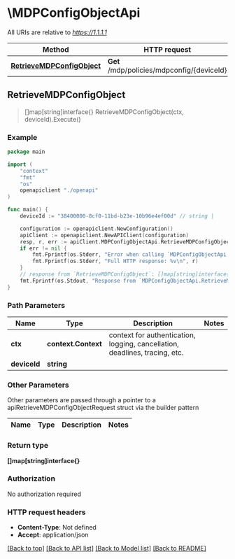 # \MDPConfigObjectApi

All URIs are relative to *https://1.1.1.1*

Method | HTTP request | Description
------------- | ------------- | -------------
[**RetrieveMDPConfigObject**](MDPConfigObjectApi.md#RetrieveMDPConfigObject) | **Get** /mdp/policies/mdpconfig/{deviceId} | 



## RetrieveMDPConfigObject

> []map[string]interface{} RetrieveMDPConfigObject(ctx, deviceId).Execute()





### Example

```go
package main

import (
    "context"
    "fmt"
    "os"
    openapiclient "./openapi"
)

func main() {
    deviceId := "38400000-8cf0-11bd-b23e-10b96e4ef00d" // string | 

    configuration := openapiclient.NewConfiguration()
    apiClient := openapiclient.NewAPIClient(configuration)
    resp, r, err := apiClient.MDPConfigObjectApi.RetrieveMDPConfigObject(context.Background(), deviceId).Execute()
    if err != nil {
        fmt.Fprintf(os.Stderr, "Error when calling `MDPConfigObjectApi.RetrieveMDPConfigObject``: %v\n", err)
        fmt.Fprintf(os.Stderr, "Full HTTP response: %v\n", r)
    }
    // response from `RetrieveMDPConfigObject`: []map[string]interface{}
    fmt.Fprintf(os.Stdout, "Response from `MDPConfigObjectApi.RetrieveMDPConfigObject`: %v\n", resp)
}
```

### Path Parameters


Name | Type | Description  | Notes
------------- | ------------- | ------------- | -------------
**ctx** | **context.Context** | context for authentication, logging, cancellation, deadlines, tracing, etc.
**deviceId** | **string** |  | 

### Other Parameters

Other parameters are passed through a pointer to a apiRetrieveMDPConfigObjectRequest struct via the builder pattern


Name | Type | Description  | Notes
------------- | ------------- | ------------- | -------------


### Return type

**[]map[string]interface{}**

### Authorization

No authorization required

### HTTP request headers

- **Content-Type**: Not defined
- **Accept**: application/json

[[Back to top]](#) [[Back to API list]](../README.md#documentation-for-api-endpoints)
[[Back to Model list]](../README.md#documentation-for-models)
[[Back to README]](../README.md)

